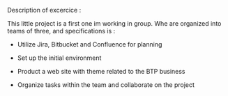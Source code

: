 Description of excercice : 

This little project is a first one im working in group. Whe are organized into teams of three, and specifications is : 

- Utilize Jira, Bitbucket and Confluence for planning
  
- Set up the initial environment

- Product a web site with theme related to the BTP business

- Organize tasks within the team and collaborate on the project
  
